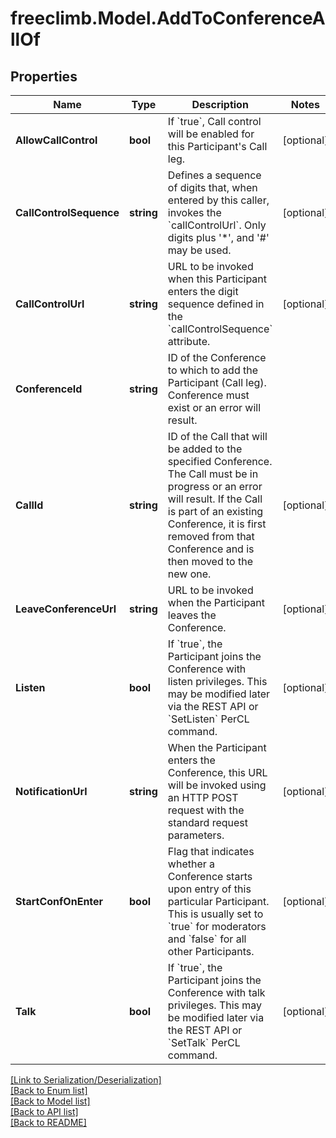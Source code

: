 # freeclimb.Model.AddToConferenceAllOf


## Properties

Name | Type | Description | Notes
------------ | ------------- | ------------- | -------------
**AllowCallControl** | **bool** | If &#x60;true&#x60;, Call control will be enabled for this Participant&#39;s Call leg. | [optional] 
**CallControlSequence** | **string** | Defines a sequence of digits that, when entered by this caller, invokes the &#x60;callControlUrl&#x60;. Only digits plus &#39;*&#39;, and &#39;#&#39; may be used. | [optional] 
**CallControlUrl** | **string** | URL to be invoked when this Participant enters the digit sequence defined in the &#x60;callControlSequence&#x60; attribute. | [optional] 
**ConferenceId** | **string** | ID of the Conference to which to add the Participant (Call leg). Conference must exist or an error will result. | 
**CallId** | **string** | ID of the Call that will be added to the specified Conference. The Call must be in progress or an error will result. If the Call is part of an existing Conference, it is first removed from that Conference and is then moved to the new one. | [optional] 
**LeaveConferenceUrl** | **string** | URL to be invoked when the Participant leaves the Conference.  | [optional] 
**Listen** | **bool** | If &#x60;true&#x60;, the Participant joins the Conference with listen privileges. This may be modified later via the REST API or &#x60;SetListen&#x60; PerCL command. | [optional] 
**NotificationUrl** | **string** | When the Participant enters the Conference, this URL will be invoked using an HTTP POST request with the standard request parameters. | [optional] 
**StartConfOnEnter** | **bool** | Flag that indicates whether a Conference starts upon entry of this particular Participant. This is usually set to &#x60;true&#x60; for moderators and &#x60;false&#x60; for all other Participants. | [optional] 
**Talk** | **bool** | If &#x60;true&#x60;, the Participant joins the Conference with talk privileges. This may be modified later via the REST API or &#x60;SetTalk&#x60; PerCL command.  | [optional] 

[[Link to Serialization/Deserialization]](../README.md#documentation-for-serialization-deserialization)<br /> 
[[Back to Enum list]](../README.md#documentation-for-enums)<br /> 
[[Back to Model list]](../README.md#documentation-for-models)<br /> 
[[Back to API list]](../README.md#documentation-for-api-endpoints) <br /> 
[[Back to README]](../README.md) <br /> 
